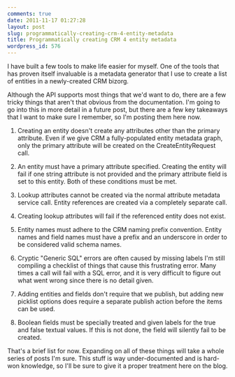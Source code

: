 ```yaml
---
comments: true
date: 2011-11-17 01:27:28
layout: post
slug: programmatically-creating-crm-4-entity-metadata
title: Programmatically creating CRM 4 entity metadata
wordpress_id: 576
---
```


I have built a few tools to make life easier for myself. One of the tools that has proven itself invaluable is a metadata generator that I use to create a list of entities in a newly-created CRM bizorg.

Although the API supports most things that we'd want to do, there are a few tricky things that aren't that obvious from the documentation. I'm going to go into this in more detail in a future post, but there are a few key takeaways that I want to make sure I remember, so I'm posting them here now.

1) Creating an entity doesn't create any attributes other than the primary attribute.
Even if we give CRM a fully-populated entity metadata graph, only the primary attribute will be created on the CreateEntityRequest call.

2) An entity must have a primary attribute specified.
Creating the entity will fail if one string attribute is not provided and the primary attribute field is set to this entity. Both of these conditions must be met.

3) Lookup attributes cannot be created via the normal attribute metadata service call.
Entity references are created via a completely separate call.

4) Creating lookup attributes will fail if the referenced entity does not exist.

5) Entity names must adhere to the CRM naming prefix convention.
Entity names and field names must have a prefix and an underscore in order to be considered valid schema names.

6) Cryptic "Generic SQL" errors are often caused by missing labels
I'm still compiling a checklist of things that cause this frustrating error. Many times a call will fail with a SQL error, and it is very difficult to figure out what went wrong since there is no detail given.

7) Adding entities and fields don't require that we publish, but adding new picklist options does require a separate publish action before the items can be used.

8) Boolean fields must be specially treated and given labels for the true and false textual values.
If this is not done, the field will silently fail to be created.

That's a brief list for now. Expanding on all of these things will take a whole series of posts I'm sure. This stuff is way under-documented and is hard-won knowledge, so I'll be sure to give it a proper treatment here on the blog.
